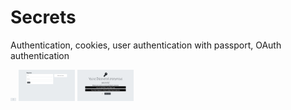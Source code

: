 # Secrets
Authentication, cookies, user authentication with passport, OAuth authentication

<img src="demo/home.png" height=5rem width=9rem>
<img src="demo/register.png" height=50 width=90>
<img src="demo/secrets.png" height=50 width=90>
